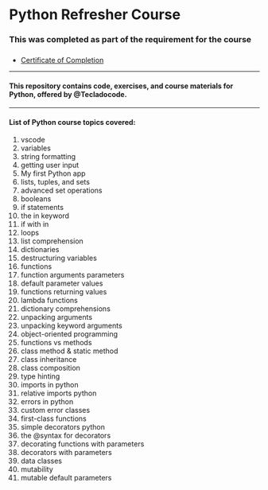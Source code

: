 # Python Refresher Course
### This was completed as part of the requirement for the course
###

* [Certificate of Completion](https://www.udemy.com/certificate/UC-e2892e20-6a03-4d4c-aefe-833d3331c3c9/)


---

####  This repository contains code, exercises, and course materials for Python, offered by @Tecladocode.

---

#### List of Python course topics covered:

1. vscode
2. variables
3. string formatting
4. getting user input
5. My first Python app
6. lists, tuples, and sets
7. advanced set operations
8. booleans
9. if statements
10. the in keyword
11. if with in
12. loops
13. list comprehension
14. dictionaries
15. destructuring variables
16. functions
17. function arguments parameters
18. default parameter values
19. functions returning values
20. lambda functions
21. dictionary comprehensions
22. unpacking arguments
23. unpacking keyword arguments
24. object-oriented programming
25. functions vs methods
26. class method & static method
27. class inheritance
28. class composition
29. type hinting
30. imports in python
31. relative imports python
32. errors in python
33. custom error classes
34. first-class functions
35. simple decorators python
36. the @syntax for decorators
37. decorating functions with parameters
38. decorators with parameters
39. data classes
40. mutability
41. mutable default parameters
